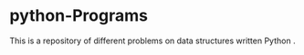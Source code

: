 # python-Programs

This is a repository of different problems on data structures written Python .
 
